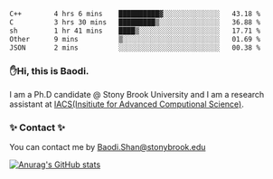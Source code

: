 <!--START_SECTION:waka-->

```txt
C++        4 hrs 6 mins    ██████████▓░░░░░░░░░░░░░░   43.18 %
C          3 hrs 30 mins   █████████▒░░░░░░░░░░░░░░░   36.88 %
sh         1 hr 41 mins    ████▒░░░░░░░░░░░░░░░░░░░░   17.71 %
Other      9 mins          ▒░░░░░░░░░░░░░░░░░░░░░░░░   01.69 %
JSON       2 mins          ░░░░░░░░░░░░░░░░░░░░░░░░░   00.38 %
```

<!--END_SECTION:waka-->

### ✋Hi, this is Baodi. 

I am a Ph.D candidate @ Stony Brook University and I am a research assistant at [IACS(Insitiute for Advanced Computional Science)](https://iacs.stonybrook.edu/).

### ✨ Contact ✨

You can contact me by [Baodi.Shan@stonybrook.edu](mailto:Baodi.Shan@stonybrook.edu)

[![Anurag's GitHub stats](https://github-readme-stats.vercel.app/api?username=lwshanbd&theme=jolly&show_icons=true&count_private=true&include_all_commits=true)](https://github.com/anuraghazra/github-readme-stats)



<!--
**lwshanbd/lwshanbd** is a ✨ _special_ ✨ repository because its `README.md` (this file) appears on your GitHub profile.

Here are some ideas to get you started:

- 🔭 I’m currently working on ...
- 🌱 I’m currently learning ...
- 👯 I’m looking to collaborate on ...
- 🤔 I’m looking for help with ...
- 💬 Ask me about ...
- 📫 How to reach me: ...
- 😄 Pronouns: ...
- ⚡ Fun fact: ...
-->
